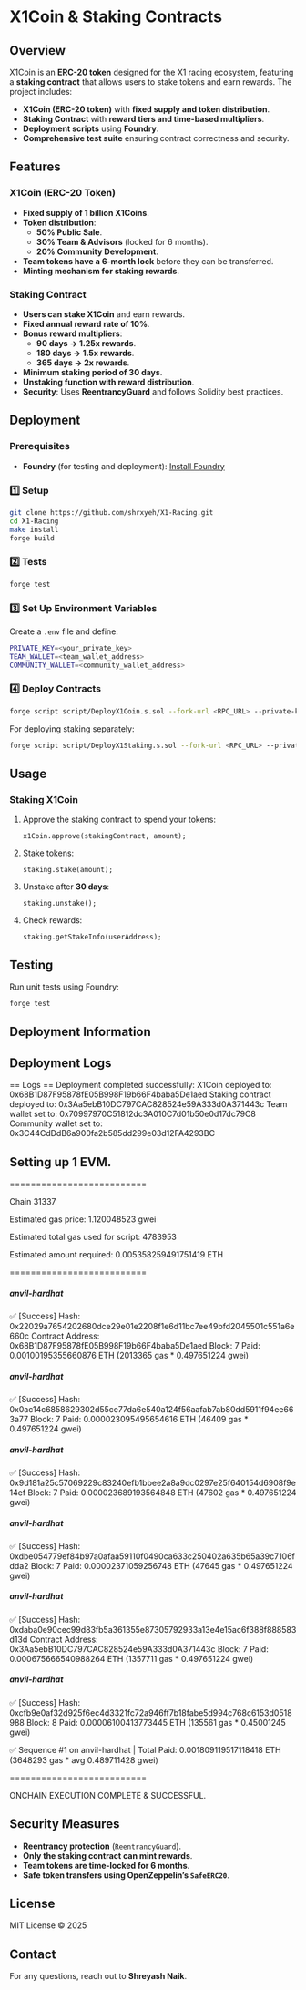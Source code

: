 # X1Coin & Staking Contracts

## Overview
X1Coin is an **ERC-20 token** designed for the X1 racing ecosystem, featuring a **staking contract** that allows users to stake tokens and earn rewards. The project includes:
- **X1Coin (ERC-20 token)** with **fixed supply and token distribution**.
- **Staking Contract** with **reward tiers and time-based multipliers**.
- **Deployment scripts** using **Foundry**.
- **Comprehensive test suite** ensuring contract correctness and security.

## Features
###  X1Coin (ERC-20 Token)
- **Fixed supply of 1 billion X1Coins**.
- **Token distribution**:
  - **50% Public Sale**.
  - **30% Team & Advisors** (locked for 6 months).
  - **20% Community Development**.
- **Team tokens have a 6-month lock** before they can be transferred.
- **Minting mechanism for staking rewards**.

###  Staking Contract
- **Users can stake X1Coin** and earn rewards.
- **Fixed annual reward rate of 10%**.
- **Bonus reward multipliers**:
  - **90 days → 1.25x rewards**.
  - **180 days → 1.5x rewards**.
  - **365 days → 2x rewards**.
- **Minimum staking period of 30 days**.
- **Unstaking function with reward distribution**.
- **Security**: Uses **ReentrancyGuard** and follows Solidity best practices.

## Deployment
### **Prerequisites**
- **Foundry** (for testing and deployment): [Install Foundry](https://getfoundry.sh/)

### **1️⃣ Setup**
```sh
git clone https://github.com/shrxyeh/X1-Racing.git
cd X1-Racing
make install
forge build
```

### **2️⃣ Tests**
```sh
forge test
```

### **3️⃣ Set Up Environment Variables**
Create a `.env` file and define:
```sh
PRIVATE_KEY=<your_private_key>
TEAM_WALLET=<team_wallet_address>
COMMUNITY_WALLET=<community_wallet_address>
```

### **4️⃣ Deploy Contracts**
```sh
forge script script/DeployX1Coin.s.sol --fork-url <RPC_URL> --private-key $PRIVATE_KEY --broadcast
```

For deploying staking separately:
```sh
forge script script/DeployX1Staking.s.sol --fork-url <RPC_URL> --private-key $PRIVATE_KEY --broadcast
```

## Usage
### **Staking X1Coin**
1. Approve the staking contract to spend your tokens:
   ```solidity
   x1Coin.approve(stakingContract, amount);
   ```
2. Stake tokens:
   ```solidity
   staking.stake(amount);
   ```
3. Unstake after **30 days**:
   ```solidity
   staking.unstake();
   ```
4. Check rewards:
   ```solidity
   staking.getStakeInfo(userAddress);
   ```

## Testing
Run unit tests using Foundry:
```sh
forge test
```
## Deployment Information
## Deployment Logs
== Logs ==
  Deployment completed successfully:
  X1Coin deployed to: 0x68B1D87F95878fE05B998F19b66F4baba5De1aed
  Staking contract deployed to: 0x3Aa5ebB10DC797CAC828524e59A333d0A371443c
  Team wallet set to: 0x70997970C51812dc3A010C7d01b50e0d17dc79C8
  Community wallet set to: 0x3C44CdDdB6a900fa2b585dd299e03d12FA4293BC

## Setting up 1 EVM.

==========================

Chain 31337

Estimated gas price: 1.120048523 gwei

Estimated total gas used for script: 4783953

Estimated amount required: 0.005358259491751419 ETH

==========================

##### anvil-hardhat
✅  [Success] Hash: 0x22029a7654202680dce29e01e2208f1e6d11bc7ee49bfd2045501c551a6e660c
Contract Address: 0x68B1D87F95878fE05B998F19b66F4baba5De1aed
Block: 7
Paid: 0.00100195355660876 ETH (2013365 gas * 0.497651224 gwei)


##### anvil-hardhat
✅  [Success] Hash: 0x0ac14c6858629302d55ce77da6e540a124f56aafab7ab80dd5911f94ee663a77
Block: 7
Paid: 0.000023095495654616 ETH (46409 gas * 0.497651224 gwei)


##### anvil-hardhat
✅  [Success] Hash: 0x9d181a25c57069229c83240efb1bbee2a8a9dc0297e25f640154d6908f9e14ef
Block: 7
Paid: 0.000023689193564848 ETH (47602 gas * 0.497651224 gwei)


##### anvil-hardhat
✅  [Success] Hash: 0xdbe054779ef84b97a0afaa59110f0490ca633c250402a635b65a39c7106fdda2
Block: 7
Paid: 0.00002371059256748 ETH (47645 gas * 0.497651224 gwei)


##### anvil-hardhat
✅  [Success] Hash: 0xdaba0e90cec99d83fb5a361355e87305792933a13e4e15ac6f388f888583d13d
Contract Address: 0x3Aa5ebB10DC797CAC828524e59A333d0A371443c
Block: 7
Paid: 0.000675666540988264 ETH (1357711 gas * 0.497651224 gwei)


##### anvil-hardhat
✅  [Success] Hash: 0xcfb9e0af32d925f6ec4d3321fc72a946ff7b18fabe5d994c768c6153d0518988
Block: 8
Paid: 0.00006100413773445 ETH (135561 gas * 0.45001245 gwei)

✅ Sequence #1 on anvil-hardhat | Total Paid: 0.001809119517118418 ETH (3648293 gas * avg 0.489711428 gwei)
                                                                                                                                           

==========================

ONCHAIN EXECUTION COMPLETE & SUCCESSFUL.

## Security Measures
- **Reentrancy protection** (`ReentrancyGuard`).
- **Only the staking contract can mint rewards**.
- **Team tokens are time-locked for 6 months**.
- **Safe token transfers using OpenZeppelin’s `SafeERC20`**.

## License
MIT License © 2025

## Contact
For any questions, reach out to **Shreyash Naik**.



